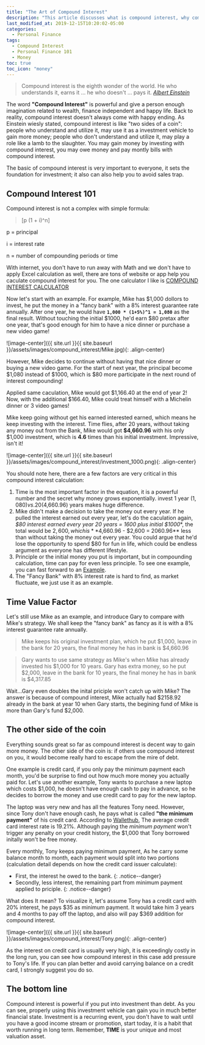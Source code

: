```yaml
---
title: "The Art of Compound Interest"
description: "This article discusses what is compound interest, why compound interest is important and how you can use compound interest in your life."
last_modified_at: 2019-12-15T10:20:02-05:00
categories:
  - Personal Finance
tags:
  - Compound Interest
  - Personal Finance 101
  - Money
toc: true
toc_icon: "money"
---
```

> Compound interest is the eighth wonder of the world. He who understands it, earns it ... he who doesn't ... pays it. <cite><a href="https://www.goodreads.com/quotes/76863-compound-interest-is-the-eighth-wonder-of-the-world-he">Albert Einstein</a></cite>

The word **"Compound Interest"** is powerful and give a person enough imagination related to wealth, finance independent and happy life. Back to reality, compound interest doesn't always come with happy ending. As Einstein wiesly stated, compound interest is like "two sides of a coin": people who understand and utilize it, may use it as a investment vehicle to gain more money; people who don't understand and utilize it, may play a role like a lamb to the slaughter. You may gain money by investing with compound interest, you may owe money and pay montly bills with compound interest. 

The basic of compound interest is very important to everyone, it sets the foundation for investment; it also can also help you to avoid sales trap.

## Compound Interest 101

Compound interest is not a complex with simple formula: 

> [p (1 + i)^n]

p = principal

i = interest rate

n = number of compounding periods or time

With internet, you don't have to run away with Math and we don't have to apply Excel calculation as well, there are tons of website or app help you caculate compound interest for you. The one calculator I like is [COMPOUND INTEREST CALCULATOR](https://www.investor.gov/additional-resources/free-financial-planning-tools/compound-interest-calculator)

Now let's start with an example. For example, Mike has $1,000 dollors to invest, he put the money in a "fancy bank" with a 8% interest guarantee rate annually. After one year, he would have **`1,000 * (1+5%)^1 = 1,080`** as the final result. Without touching the initial $1000, he'd earn $80 pretax after one year, that's good enough for him to have a nice dinner or purchase a new video game! 

![image-center]({{ site.url }}{{ site.baseurl }}/assets/images/compound_interest/Mike.jpg){: .align-center}

However, Mike decides to continue without having that nice dinner or buying a new video game. For the start of next year, the principal become $1,080 instead of $1000, which is $80 more participate in the next round of interest compounding!

Applied same caculation, Mike would got $1,166.40 at the end of year 2! Now, with the additional $166.40, Mike could treat himself with a Michelin dinner or 3 video games!

Mike keep going without get his earned interested earned, which means he keep investing with the interest. Time flies, after 20 years, without taking any money out from the Bank, Mike would got **$4,660.96** with his only $1,000 investment, which is **4.6** times than his initial investment. Impressive, isn't it!

![image-center]({{ site.url }}{{ site.baseurl }}/assets/images/compound_interest/investment_1000.png){: .align-center}

You should note here, there are a few factors are very critical in this compound interest calculation:

1. Time is the most important factor in the equation, it is a powerful number and the secret why money grows exponentially. invest 1 year ($1,080) vs. 20($4,660.96) years makes huge difference. 
2. Mike didn't make a decision to take the money out every year. If he pulled the interest earned out every year, let's do the caculation again, **$80 interest earned every year* 20 years = 1600 plus initial $1000**, the total would be $2,600, which is **$4,660.96 - $2,600 = 2060.96** less than without taking the money out every year. You could argue that he'd lose the opportunity to spend $80 for fun in life, which could be endless argument as everyone has different lifestyle. 
3. Principle or the initial money you put is important, but in compounding calculation, time can pay for even less principle. To see one example, you can fast forward to an [Example](#time-value-factor).
4. The "Fancy Bank" with 8% interest rate is hard to find, as market fluctuate, we just use it as an example.

## Time Value Factor
Let's still use Mike as an example, and introduce Gary to compare with Mike's strategy. We shall keep the "fancy bank" as fancy as it is with a 8% interest guarantee rate annually. 

> Mike keeps his original investment plan, which he put $1,000, leave in the bank for 20 years, the final money he has in bank is $4,660.96

> Gary wants to use same strategy as Mike's when Mike has already invested his $1,000 for 10 years. Gary has extra money, so he put $2,000, leave in the bank for 10 years, the final money he has in bank is $4,317.85

Wait...Gary even doubles the inital priciple won't catch up with Mike? The answer is because of compound interest, Mike actually had $2158.92 already in the bank at year 10 when Gary starts, the begining fund of Mike is more than Gary's fund $2,000.

## The other side of the coin
Everything sounds great so far as compound interest is decent way to gain more money. The other side of the coin is: if others use compound interest on you, it would become really hard to escape from the mire of debt. 

One example is credit card, if you only pay the minimum payment each month, you'd be surprise to find out how much more money you actually paid for. Let's use another example, Tony wants to purchase a new laptop which costs $1,000, he doesn't have enough cash to pay in advance, so he decides to borrow the money and use credit card to pay for the new laptop. 

The laptop was very new and has all the features Tony need. However, since Tony don't have enough cash, he pays what is called **"the minimum payment"** of his credit card. According to [Wallethub](https://wallethub.com/edu/cc/average-credit-card-interest-rate/50841/), The average credit card interest rate is 19.21%. Although paying the *minimum payment* won't trigger any penalty on your credit history, the $1,000 that Tony borrowed initally won't be free money. 

Every monthly, Tony keeps paying minimum payment, As he carry some balance month to month, each payment would split into two portions (calculation detail depends on how the credit card issuer calculate):
- First, the interest he owed to the bank.
{: .notice--danger}
- Secondly, less interest, the remaining part from minimum payment applied to priciple.
{: .notice--danger}

What does It mean? To visualize it, let's assume Tony has a credit card with 20% interest, he pays $35 as minimum payment. It would take him 3 years and 4 months to pay off the laptop, and also will pay $369 addition for compound interest. 

![image-center]({{ site.url }}{{ site.baseurl }}/assets/images/compound_interest/Tony.png){: .align-center}

As the interest on credit card is usually very high, it is exceedingly costly in the long run, you can see how compound interest in this case add pressure to Tony's life. If you can plan better and avoid carrying balance on a credit card, I strongly suggest you do so.

## The bottom line
Compound interest is powerful if you put into investment than debt. As you can see, properly using this investment vehicle can gain you in much better financial state. Investment is a recurring event, you don't have to wait until you have a good income stream or promotion, start today, it is a habit that worth running in long term. Remember, **TIME** is your unique and most valuation asset.